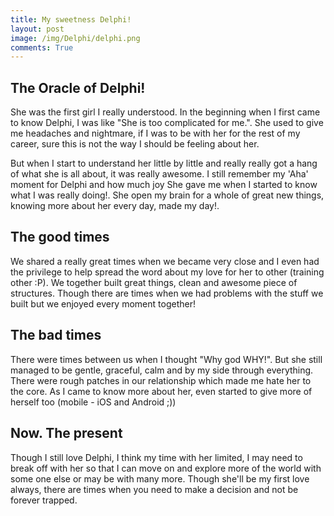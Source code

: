 ```yaml
---
title: My sweetness Delphi!
layout: post
image: /img/Delphi/delphi.png
comments: True
---
```


The Oracle of Delphi!
------------
She was the first girl I really understood. In the beginning when I first came to know Delphi, I was like "She is too complicated for me.". She used to give me headaches and nightmare, if I was to be with her for the rest of my career, sure this is not the way I should be feeling about her.

But when I start to understand her little by little and really really got a hang of what she is all about, it was really awesome. I still remember my 'Aha' moment for Delphi and how much joy She gave me when I started to know what I was really doing!.
She open my brain for a whole of great new things, knowing more about her every day, made my day!.

The good times
------------
We shared a really great times when we became very close and I even had the privilege to help spread the word about my love for her to other (training other :P). We together built great things, clean and awesome piece of structures. Though there are times
when we had problems with the stuff we built but we enjoyed every moment together!

The bad times
------------
There were times between us when I thought "Why god WHY!". But she still managed to be gentle, graceful, calm and by my side through everything. There were rough patches in our relationship which made me hate her to the core.
As I came to know more about her, even started to give more of herself too (mobile - iOS and Android ;))

Now. The present
------------
Though I still love Delphi, I think my time with her limited, I may need to break off with her so that I can move on and explore more of the world with some one else or may be with many more. Though she'll be my first love always, there are times when you need
to make a decision and not be forever trapped.







